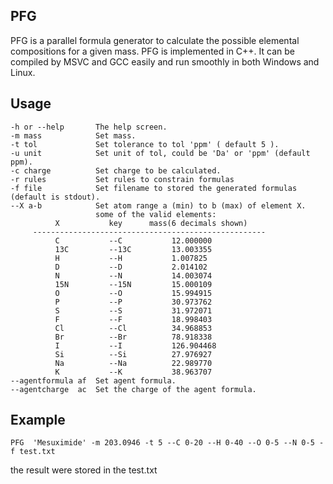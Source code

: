 ## PFG ##

PFG is a parallel formula generator to calculate the possible elemental compositions for a given mass. PFG is implemented in C++. It can be compiled by MSVC and GCC easily and run smoothly in both Windows and Linux.

## Usage ##
```
-h or --help       The help screen.
-m mass            Set mass.
-t tol             Set tolerance to tol 'ppm' ( default 5 ).
-u unit            Set unit of tol, could be 'Da' or 'ppm' (default ppm).
-c charge          Set charge to be calculated.
-r rules           Set rules to constrain formulas
-f file            Set filename to stored the generated formulas (default is stdout).
--X a-b            Set atom range a (min) to b (max) of element X.
                   some of the valid elements:
          X           key      mass(6 decimals shown)
     ----------------------------------------------------
          C           --C           12.000000
          13C         --13C         13.003355
          H           --H           1.007825
          D           --D           2.014102
          N           --N           14.003074
          15N         --15N         15.000109
          O           --O           15.994915
          P           --P           30.973762
          S           --S           31.972071
          F           --F           18.998403
          Cl          --Cl          34.968853
          Br          --Br          78.918338
          I           --I           126.904468
          Si          --Si          27.976927
          Na          --Na          22.989770
          K           --K           38.963707
--agentformula af  Set agent formula.
--agentcharge  ac  Set the charge of the agent formula. 
```
## Example ##
```
PFG  'Mesuximide' -m 203.0946 -t 5 --C 0-20 --H 0-40 --O 0-5 --N 0-5 -f test.txt
```
the result were stored in the test.txt

